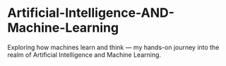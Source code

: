 # Artificial-Intelligence-AND-Machine-Learning
Exploring how machines learn and think — my hands-on journey into the realm of Artificial Intelligence and Machine Learning.

